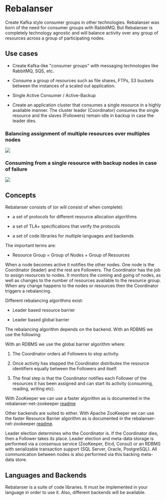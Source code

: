#  Rebalanser

Create Kafka style consumer groups in other technologies. Rebalanser was born of the need for consumer groups with RabbitMQ. But Rebalanser is completely technology agnostic and will balance activity over any group of resources across a group of participating nodes.

##  Use cases

- Create Kafka-like "consumer groups" with messaging technologies like RabbitMQ, SQS, etc.

- Consume a group of resources such as file shares, FTPs, S3 buckets between the instances of a scaled out application.

- Single Active Consumer / Active-Backup

- Create an application cluster that consumes a single resource in a highly available manner. The cluster leader (Coordinator) consumes the single resource and the slaves (Followers) remain idle in backup in case the leader dies.

###  Balancing assignment of multiple resources over multiples nodes

![]([https://github.com/dradoaica/rebalancer-net-mssql/blob/master/wiki/images/RebalancerMultipleNodesMultipleResources.png)

###  Consuming from a single resource with backup nodes in case of failure

![]([https://github.com/dradoaica/rebalancer-net-mssql/blob/master/wiki/images/RebalancerBackupNodes.png)

##  Concepts

Rebalanser consists of (or will consist of when complete):

- a set of protocols for different resource allocation algorithms

- a set of TLA+ specifications that verify the protocols

- a set of code libraries for multiple languages and backends

The important terms are:

- Resource Group = Group of Nodes + Group of Resources

When a node becomes active it notifies the other nodes. One node is the Coordinator (leader) and the rest are Followers. The Coordinator has the job to assign resources to nodes. It monitors the coming and going of nodes, as well as changes to the number of resources available to the resource group. When any change happens to the nodes or resources then the Coordinator triggers a rebalancing.

Different rebalancing algorithms exist:

- Leader based resource barrier

- Leader based global barrier

The rebalancing algorithm depends on the backend. With an RDBMS we use the following:

With an RDBMS we use the global barrier algorithm where:

1. The Coordinator orders all Followers to stop activity.

2. Once activity has stopped the Coordinator distributes the resource identifiers equally between the Followers and itself.

3. The final step is that the Coordinator notifies each Follower of the resources it has been assigned and can start its activity (consuming, reading, writing etc).

With ZooKeeper we can use a faster algorithm as is documented in the rebalanser-net-zookeeper [readme](https://github.com/Rebalanser/rebalanser-net-zookeeper)

Other backends are suited to either. With Apache ZooKeeper we can use the faster Resource Barrier algorithm as is documented in the rebalanser-net-zookeeper [readme](https://github.com/Rebalanser/rebalanser-net-zookeeper).

Leader election determines who the Coordinator is. If the Coordinator dies, then a Follower takes its place. Leader election and meta-data storage is performed via a consensus service (ZooKeeper, Etcd, Consul) or an RDBMS with serializable transaction support (SQL Server, Oracle, PostgreSQL). All communication between nodes is also performed via this backing meta-data store.

##  Languages and Backends

Rebalanser is a suite of code libraries. It must be implemented in your language in order to use it. Also, different backends will be available.